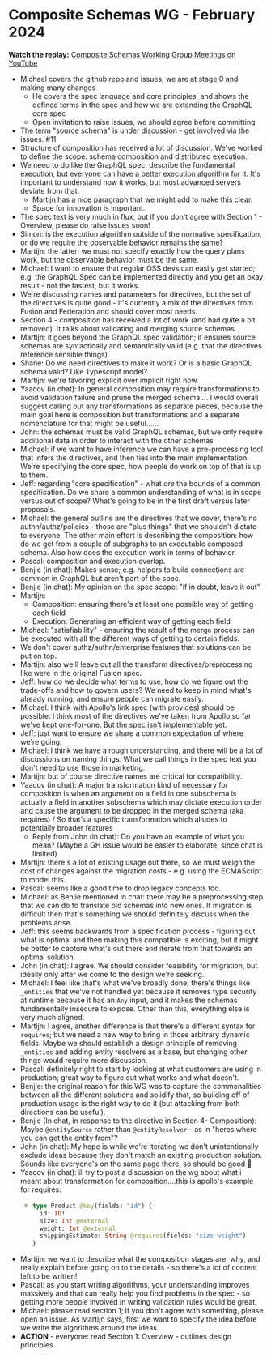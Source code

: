 # Composite Schemas WG - February 2024

**Watch the replay:**
[Composite Schemas Working Group Meetings on YouTube](https://www.youtube.com/playlist?list=PLP1igyLx8foFjxyTg6wPn4pUkZwuAk2GR)

- Michael covers the github repo and issues, we are at stage 0 and making many
  changes
  - He covers the spec language and core principles, and shows the defined terms
    in the spec and how we are extending the GraphQL core spec
  - Open invitation to raise issues, we should agree before committing
- The term "source schema" is under discussion - get involved via the issues.
  #11
- Structure of composition has received a lot of discussion. We've worked to
  define the scope: schema composition and distributed execution.
- We need to do like the GraphQL spec: describe the fundamental execution, but
  everyone can have a better execution algorithm for it. It's important to
  understand how it works, but most advanced servers deviate from that.
  - Martijn has a nice paragraph that we might add to make this clear.
  - Space for innovation is important.
- The spec text is very much in flux, but if you don't agree with Section 1 -
  Overview, please do raise issues soon!
- Simon: is the execution algorithm outside of the normative specification, or
  do we require the observable behavior remains the same?
- Martijn: the latter; we must not specify exactly how the query plans work, but
  the observable behavior must be the same.
- Michael: I want to ensure that regular OSS devs can easily get started; e.g.
  the GraphQL Spec can be implemented directly and you get an okay result - not
  the fastest, but it works.
- We're discussing names and parameters for directives, but the set of the
  directives is quite good - it's currently a mix of the directives from Fusion
  and Federation and should cover most needs.
- Section 4 - composition has received a lot of work (and had quite a bit
  removed). It talks about validating and merging source schemas.
- Martijn: it goes beyond the GraphQL spec validation; it ensures source schemas
  are syntactically and semantically valid (e.g. that the directives reference
  sensible things)
- Shane: Do we need directives to make it work? Or is a basic GraphQL schema
  valid? Like Typescript model?
- Martijn: we're favoring explicit over implicit right now.
- Yaacov (in chat): In general composition may require transformations to avoid
  validation failure and prune the merged schema…. I would overall suggest
  calling out any transformations as separate pieces, because the main goal here
  is composition but transformations and a separate nomenclature for that might
  be useful……
- John: the schemas must be valid GraphQL schemas, but we only require
  additional data in order to interact with the other schemas
- Michael: if we want to have inference we can have a pre-processing tool that
  infers the directives, and then ties into the main implementation. We're
  specifying the core spec, how people do work on top of that is up to them.
- Jeff: regarding "core specification" - what _are_ the bounds of a common
  specification. Do we share a common understanding of what is in scope versus
  out of scope? What's going to be in the first draft versus later proposals.
- Michael: the general outline are the directives that we cover, there's no
  authn/authz/policies - those are "plus things" that we shouldn't dictate to
  everyone. The other main effort is describing the composition: how do we get
  from a couple of subgraphs to an executable composed schema. Also how does the
  execution work in terms of behavior.
- Pascal: composition and execution overlap.
- Benjie (in chat): Makes sense; e.g. helpers to build connections are common in
  GraphQL but aren't part of the spec.
- Benjie (in chat): My opinion on the spec scope: "if in doubt, leave it out"
- Martijn:
  - Composition: ensuring there's at least one possible way of getting each
    field
  - Execution: Generating an efficient way of getting each field
- Michael: "satisfiability" - ensuring the result of the merge process can be
  executed with all the different ways of getting to certain fields.
- We don't cover authz/authn/enterprise features that solutions can be put on
  top.
- Martijn: also we'll leave out all the transform directives/preprocessing like
  were in the original Fusion spec.
- Jeff: how do we decide what terms to use, how do we figure out the trade-offs
  and how to govern users? We need to keep in mind what's already running, and
  ensure people can migrate easily.
- Michael: I think with Apollo's link spec (with provides) should be possible. I
  think most of the directives we've taken from Apollo so far we've kept
  one-for-one. But the spec isn't implementable yet.
- Jeff: just want to ensure we share a common expectation of where we're going.
- Michael: I think we have a rough understanding, and there will be a lot of
  discussions on naming things. What we call things in the spec text you don't
  need to use those in marketing.
- Martijn: but of course directive names are critical for compatibility.
- Yaacov (in chat): A major transformation kind of necessary for composition is
  when an argument on a field in one subschema is actually a field in another
  subschema which may dictate execution order and cause the argument to be
  dropped in the merged schema (aka requires) / So that’s a specific
  transformation which alludes to potentially broader features
  - Reply from John (in chat): Do you have an example of what you mean? (Maybe a
    GH issue would be easier to elaborate, since chat is limited)
- Martijn: there's a lot of existing usage out there, so we must weigh the cost
  of changes against the migration costs - e.g. using the ECMAScript to model
  this.
- Pascal: seems like a good time to drop legacy concepts too.
- Michael: as Benjie mentioned in chat: there may be a preprocessing step that
  we can do to translate old schemas into new ones. If migration is difficult
  then that's something we should definitely discuss when the problems arise.
- Jeff: this seems backwards from a specification process - figuring out what is
  optimal and then making this compatible is exciting, but it might be better to
  capture what's out there and iterate from that towards an optimal solution.
- John (in chat): I agree. We should consider feasibility for migration, but
  ideally only after we come to the design we're seeking.
- Michael: I feel like that's what we've broadly done; there's things like
  `_entities` that we've not handled yet because it removes type security at
  runtime because it has an `Any` input, and it makes the schemas fundamentally
  insecure to expose. Other than this, everything else is very much aligned.
- Martijn: I agree, another difference is that there's a different syntax for
  `requires`; but we need a new way to bring in those arbitrary dynamic fields.
  Maybe we should establish a design principle of removing `_entities` and
  adding entity resolvers as a base, but changing other things would require
  more discussion.
- Pascal: definitely right to start by looking at what customers are using in
  production; great way to figure out what works and what doesn't.
- Benjie: the original reason for this WG was to capture the commonalities
  between all the different solutions and solidify that, so building off of
  production usage is the right way to do it (but attacking from both directions
  can be useful).
- Benjie (In chat, in response to the directive in Section 4- Composition):
  Maybe `@entitySource` rather than `@entityResolver` - as in "heres where you
  can get the entity from"?
- John (in chat): My hope is while we're iterating we don't unintentionally
  exclude ideas because they don't match an existing production solution. Sounds
  like everyone's on the same page there, so should be good 🙂
- Yaacov (in chat): ill try to post a discussion on the wg about what i meant
  about transformation for composition....this is apollo's example for requires:
  - ```graphql
    type Product @key(fields: "id") {
      id: ID!
      size: Int @external
      weight: Int @external
      shippingEstimate: String @requires(fields: "size weight")
    }
    ```
- Martijn: we want to describe what the composition stages are, why, and really
  explain before going on to the details - so there's a lot of content left to
  be written!
- Pascal: as you start writing algorithms, your understanding improves massively
  and that can really help you find problems in the spec - so getting more
  people involved in writing validation rules would be great.
- Michael: please read section 1; if you don't agree with something, please open
  an issue. As Martijn says, first we want to specify the idea before we write
  the algorithms around the ideas.
- **ACTION** - everyone: read Section 1: Overview - outlines design principles
